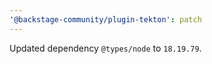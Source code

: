 ```yaml
---
'@backstage-community/plugin-tekton': patch
---
```


Updated dependency `@types/node` to `18.19.79`.
